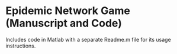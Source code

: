 # Epidemic Network Game (Manuscript and Code)
Includes code in Matlab with a separate Readme.m file for its usage instructions.
